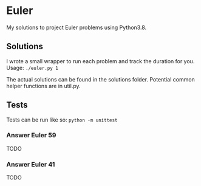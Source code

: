 # Euler

My solutions to project Euler problems using Python3.8.

## Solutions

I wrote a small wrapper to run each problem and track the duration for you.
Usage: ```./euler.py 1```

The actual solutions can be found in the solutions folder.
Potential common helper functions are in util.py.

## Tests

Tests can be run like so: ```python -m unittest```

### Answer Euler 59

TODO

### Answer Euler 41

TODO
